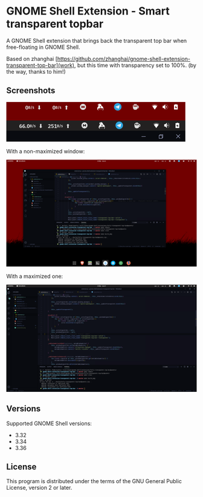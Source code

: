 # GNOME Shell Extension - Smart transparent topbar

A GNOME Shell extension that brings back the transparent top bar when free-floating in GNOME Shell.

Based on zhanghai [https://github.com/zhanghai/gnome-shell-extension-transparent-top-bar](work), but this time with transparency set to 100%. (by the way, thanks to him!)

## Screenshots

![screenshot](screenshot.png)

With a non-maximized window:

![screenshot free-floating](screenshot_free-floating.png)

With a maximized one:

![screenshot fullscreen](screenshot_fullscreen.png)

## Versions

Supported GNOME Shell versions:

- 3.32
- 3.34
- 3.36

## License

This program is distributed under the terms of the GNU General Public License, version 2 or later.
